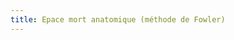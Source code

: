 ```yaml
---
title: Epace mort anatomique (méthode de Fowler)
---
```


<script type=module>
    import {SimpleLung} from "{{site.baseurl}}/src/simvent-lungs.js";
    import {PressureControler} from "{{site.baseurl}}/src/simvent-ventilators.js";
    import {quickGraph} from "https://progrt.github.io/graphsimple.js/graphsimple.js";
    import * as Plot from "https://cdn.skypack.dev/@observablehq/plot@0.6";
    
	var lung      = new SimpleLung();
	var vent      = new PressureControler();
	vent.nbcycles = 1;
	vent.Tsampl   = .001;
	var data      = vent.ventilate(lung).timeData
        .filter(d=>d.time < vent.Ti + vent.Te);

	//var graph = new quickGraph(null, data, d=>1000*d.Vte, d=>d.PCO2)
	//	.setidx("Volume expiré (ml)")
	//	.setidy("PCO₂ (mmHg)")
	//	.plagex(0, lung.Vdaw * 1000, "Espace mort", 20)
	//	.pointx(lung.Vdaw * 1000);

    document.body.append(
        Plot.plot({
            marks: [
             Plot.line(data, {x: "Vte", y: "PCO2"})
             ]
        })
    );
</script>
